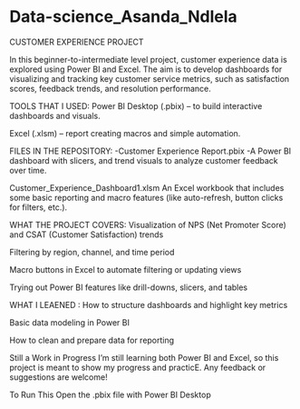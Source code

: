 # Data-science_Asanda_Ndlela

CUSTOMER EXPERIENCE PROJECT

In this beginner-to-intermediate level project, customer experience data is explored using Power BI and Excel. The aim is to develop dashboards for visualizing and tracking key customer service metrics, such as satisfaction scores, feedback trends, and resolution performance.

TOOLS THAT I USED:
Power BI Desktop (.pbix) – to build interactive dashboards and visuals.

Excel (.xlsm) – report creating macros and simple automation.

FILES IN THE REPOSITORY:
-Customer Experience Report.pbix
-A Power BI dashboard with slicers, and trend visuals to analyze customer feedback over time.

Customer_Experience_Dashboard1.xlsm
An Excel workbook that includes some basic reporting and macro features (like auto-refresh, button clicks for filters, etc.).

WHAT THE PROJECT COVERS:
Visualization of NPS (Net Promoter Score) and CSAT (Customer Satisfaction) trends

Filtering by region, channel, and time period

Macro buttons in Excel to automate filtering or updating views

Trying out Power BI features like drill-downs, slicers, and tables

WHAT I LEAENED :
How to structure dashboards and highlight key metrics

Basic data modeling in Power BI

How to clean and prepare data for reporting

 Still a Work in Progress
I’m still learning both Power BI and Excel, so this project is meant to show my progress and practicE. Any feedback or suggestions are welcome!

To Run This
Open the .pbix file with Power BI Desktop

